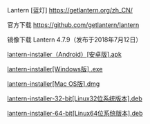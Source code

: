 
Lantern [蓝灯] https://getlantern.org/zh_CN/

官方下载 https://github.com/getlantern/lantern

镜像下载 Lantern 4.7.9（发布于2018年7月12日）

[lantern-installer（Android）[安卓版].apk](https://raw.githubusercontent.com/getlantern/lantern-binaries/master/lantern-installer.apk)

[lantern-installer[Windows版] .exe](https://coding.net/u/Download-Mirrors/p/Lantern/git/raw/master/lantern-installer.exe)

[lantern-installer[Mac OS版].dmg](https://coding.net/u/Download-Mirrors/p/Lantern/git/raw/master/lantern-installer.dmg)

[lantern-installer-32-bit[Linux32位系统版本].deb](https://coding.net/u/Download-Mirrors/p/Lantern/git/raw/master/lantern-installer-32-bit.deb)

[lantern-installer-64-bit[Linux64位系统版本].deb](https://coding.net/u/Download-Mirrors/p/Lantern/git/raw/master/lantern-installer-64-bit.deb)
